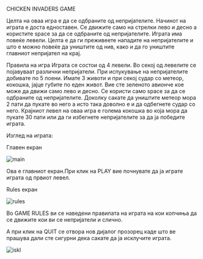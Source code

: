 CHICKEN INVADERS GAME

Целта на оваа игра е  да се одбраните од непријателите.
Начинот на играта е доста едноставен. Се движите само на стрелки лево и десно а користите space за да се одбраните од непријателите. Играта има повеќе левели.  Целта е да ги преживеете нападите на непријателите и што е можно повеќе да уништите од нив, како и да го уништите главниот непријател на крај.


Правила на игра
Играта се состои од 4 левели.
Во секој од левелите се појавуваат различни непријатели.
При испукување на непријателите добивате по 5 поени.
Имате 3 животи и при секој судар со метеор, кокошка, јајце губите по еден живот.
Вие сте зеленото авионче кое може да движи само лево и десно.
Се користи само space за да се одбраните од непријателите.
Доколку сакате да уништите метеор мора 2 пати да пукате во него а исто така доволно е и да одбегнете судар со него.
Крајниот левел на оваа игра е голема кокошка во која мора да пукате 30 пати или да ги избегнете непријателите за да ја победите играта.

Изглед на играта:

Главен екран

![main](https://user-images.githubusercontent.com/48527432/60722601-b9be9680-9f31-11e9-934b-ba4a83c68753.png) 

Ова е главниот екран.При клик на PLAY вие почнувате да ја играте играта од првиот левел.


Rules екран

![rules](https://user-images.githubusercontent.com/48527432/60722596-b6c3a600-9f31-11e9-9ac9-d5788b7193d6.png) 

Во GAME RULES ви се наведени  правилата на играта на кои копчиња да се движите кои ви се непријатели и слично.

А при клик на QUIT се отвора нов дијалог прозорец каде што ве прашува дали сте сигурни дека сакате да ја исклучите играта.

![iskl](https://user-images.githubusercontent.com/48527432/60722608-bd521d80-9f31-11e9-8034-b977e97bf590.png)
